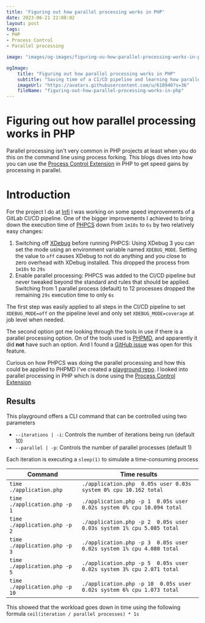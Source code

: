 ```yaml
---
title: 'Figuring out how parallel processing works in PHP'
date: 2023-06-21 22:08:02
layout: post
tags: 
- PHP
- Process Control
- Parallel processing

image: "images/og-images/figuring-ou-how-parallel-processing-works-in-php.jpg"

ogImage:
    title: "Figuring out how parallel processing works in PHP"
    subtitle: "Saving time of a CI/CD pipeline and learning how parallel processing works"
    imageUrl: "https://avatars.githubusercontent.com/u/618940?s=36"
    fileName: "figuring-out-how-parallel-processing-works-in-php"
---
```


# Figuring out how parallel processing works in PHP
Parallel processing isn't very common in PHP projects at least when you do this on the command line using process forking.
This blogs dives into how you can use the [Process Control Extension](https://www.php.net/manual/en/book.pcntl.php) in PHP to
get speed gains by processing in parallel.

# Introduction
For the project I do at [Infi](https://www.infi.nl) I was working on some speed improvements of a GitLab CI/CD pipeline.
One of the bigger improvements I achieved to bring down the execution time of [PHPCS](https://github.com/squizlabs/PHP_CodeSniffer)
down from `1m10s` to `6s` by two relatively easy changes:
1. Switching off [XDebug](https://xdebug.org) before running PHPCS: Using XDebug 3 you can set the mode using an environment variable named `XDEBUG_MODE`. Setting the value to `off` causes XDebug to not  do anything and you close to zero overhead with XDebug installed. This dropped the process from `1m10s` to `29s`
2. Enable parallel processing: PHPCS was added to the CI/CD pipeline but never tweaked beyond the standard and rules that should be applied. Switching from 1 parallel process (default) to 12 processes dropped the remaining `29s` execution time to only `6s`

The first step was easily applied to all steps in the CI/CD pipeline to set `XDEBUG_MODE=off` on the pipeline level and
only set `XDEBUG_MODE=coverage` at job level when needed.

The second option got me looking through the tools in use if there is a parallel processing option. On of the tools
used is [PHPMD](https://github.com/phpmd/phpmd), and apparently it did **not** have such an option. And I found a [GitHub issue](https://github.com/phpmd/phpmd/issues/535)
was open for this feature.

Curious on how PHPCS was doing the parallel processing and how this could be applied to PHPMD I've created a [playground repo](https://github.com/DannyvdSluijs/PhpParallelProcessing). 
I looked into parallel processing in PHP which is done using the [Process Control Extension](https://www.php.net/manual/en/book.pcntl.php)


## Results
This playground offers a CLI command that can be controlled using two parameters
- `--iterations | -i`: Controls the number of iterations being run (default 10)
- `--parallel | -p`: Controls the number of parallel processes (default 1)

Each iteration is executing a `sleep(1)` to simulate a time-consuming process

| Command                        | Time results                                                          |
|--------------------------------|-----------------------------------------------------------------------|
| `time ./application.php`       | `./application.php  0.05s user 0.03s system 0% cpu 10.162 total`      |
| `time ./application.php -p 1`  | `./application.php -p 1  0.05s user 0.02s system 0% cpu 10.094 total` |
| `time ./application.php -p 2`  | `./application.php -p 2  0.05s user 0.03s system 1% cpu 5.085 total`  |
| `time ./application.php -p 3`  | `./application.php -p 3  0.05s user 0.02s system 1% cpu 4.080 total`  |
| `time ./application.php -p 5`  | `./application.php -p 5  0.05s user 0.02s system 3% cpu 2.071 total`  |
| `time ./application.php -p 10` | `./application.php -p 10  0.05s user 0.02s system 6% cpu 1.073 total` |

This showed that the workload goes down in time using the following formula `ceil(iteration / parallel processes) * 1s`